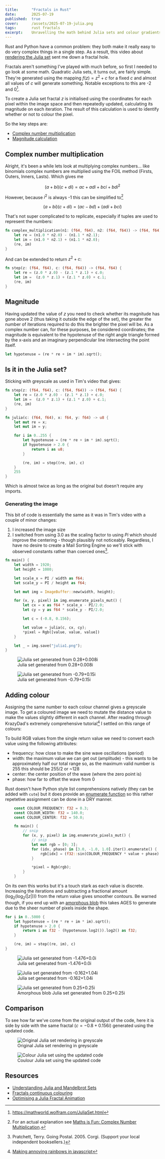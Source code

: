 ```yaml
---
title:      "Fractals in Rust"
date:       2025-07-19
published:  true
cover:      /assets/2025-07-19-julia.png
tags:       rust fractals
excerpt:    Unravelling the math behind Julia sets and colour gradients through the medium of rust.
---
```


Rust and Python have a common problem: they both make it really easy to do very complex things in a single step. As a
result, this video about [rendering the Julia set](https://youtu.be/g4vN2Z0JuZI?si=ZdzPqqF5_vnsnJjH) sent me down a
fractal hole.

Fractals aren't something I've played with much before, so first I needed to go look at some math. Quadratic Julia sets,
it turns out, are fairly simple. They're generated using the mapping $f(z) = z^2 + c$ for a fixed $c$ and almost all
values of $c$ will generate something. Notable exceptions to this are -2 and 0[^1].

[^1]: <https://mathworld.wolfram.com/JuliaSet.html>

To create a Julia set fractal $z$ is initialised using the coordinates for each pixel within the image space and then
repeatedly updated, calculating its magnitude on each iteration. The result of this calculation is used to identify
whether or not to colour the pixel.

So the key steps are:

- [Complex number multiplication](#complex-number-multiplication)
- [Magnitude calculation](#magnitude)

## Complex number multiplication

Alright, it's been a while lets look at multiplying complex numbers... like binomials complex numbers are multiplied using the FOIL method (Firsts, Outers, Inners, Lasts). Which gives me

$$
(a+bi)(c+di) = ac + adi + bci + bdi^2
$$

However, because $i^2$ is always -1 this can be simplified to[^2]

$$
(a+bi)(c+di) = (ac-bd)+(adi+bci)
$$

[^2]: For an actual explanation see [Maths is Fun: Complex Number Multiplication](https://www.mathsisfun.com/algebra/complex-number-multiply.html).

That's not super complicated to to replicate, especially if tuples are used to represent the numbers:

```rust
fn complex_multiplication(n1: (f64, f64), n2: (f64, f64)) -> (f64, f64) {
    let re = (n1.0 * n2.0) - (n1.1 * n2.1);
    let im = (n1.0 * n2.1) + (n1.1 * n2.0);
    (re, im)
}
```

And can be extended to return $z^2 + c$:

```rust
fn step(z: (f64, f64), c: (f64, f64)) -> (f64, f64) {
    let re = (z.0 * z.0) - (z.1 * z.1) + c.0;
    let im =  (z.0 * z.1) + (z.1 * z.0) + c.1;
    (re, im)
}
```

## Magnitude

Having updated the value of $z$ you need to check whether its magnitude has gone above 2 (thus taking it outside the
edge of the set), the greater the number of iterations required to do this the brighter the pixel will be. As a complex
number can, for these purposes, be considered coordinates; the magnitude is equivalent to the hypotenuse of the right
angle triangle formed by the x-axis and an imaginary perpendicular line intersecting the point itself.

```rust
let hypotenuse = (re * re + im * im).sqrt();
```

## Is it in the Julia set?

Sticking with greyscale as used in Tim's video that gives:

```rust
fn step(z: (f64, f64), c: (f64, f64)) -> (f64, f64) {
    let re = (z.0 * z.0) - (z.1 * z.1) + c.0;
    let im =  (z.0 * z.1) + (z.1 * z.0) + c.1;
    (re, im)
}

fn julia(c: (f64, f64), x: f64, y: f64) -> u8 {
    let mut re = x;
    let mut im = y;

    for i in 0..255 {
        let hypotenuse = (re * re + im * im).sqrt();
        if hypotenuse > 2.0 {
            return i as u8;
        }

        (re, im) = step((re, im), c)
    }
    255
}
```

Which is almost twice as long as the original but doesn't require any imports.

### Generating the image

This bit of code is essentially the same as it was in Tim's video with a couple of minor changes:

1. I increased the image size
1. I switched from using 3.0 as the scaling factor to using $Pi$ which should improve the centering - though plausibly
   not noticeably. Regardless, I have no desire to create a Mail Sorting Engine so we'll stick with observed constants
   rather than coerced ones[^3].

[^3]: Pratchett, Terry. Going Postal. 2005. Corgi. (Support your local independent booksellers.)

```rust
fn main() {
    let width = 1920;
    let height = 1080;

    let scale_x = PI / width as f64;
    let scale_y = PI / height as f64;

    let mut img = ImageBuffer::new(width, height);

    for (x, y, pixel) in img.enumerate_pixels_mut() {
        let cx = x as f64 * scale_x - PI/2.0;
        let cy = y as f64 * scale_y - PI/2.0;

        let c = (-0.8, 0.156);

        let value = julia(c, cx, cy);
        *pixel = Rgb([value, value, value])
    }

    let _ = img.save("julia1.png");
}
```

<div class="gallery two-by-one">
    <figure>
        <img alt="Julia set generated from 0.28+0.008i" src="/assets/2025-07-19-julia1.png">
        <figcaption>Julia set generated from 0.28+0.008i</figcaption>
    </figure>
    <figure>
        <img alt="Julia set generated from -0.79+0.15i" src="/assets/2025-07-19-julia2.png">
        <figcaption>Julia set generated from -0.79+0.15i</figcaption>
    </figure>
</div>

## Adding colour

Assigning the same number to each colour channel gives a greyscale image. To get a coloured image we need to mutate the
distance value to make the values slightly different in each channel. After reading through KrazyDad's extremely
comprehensive tutorial[^4] I settled on this range of colours:

[^4]: [Making annoying rainbows in javascript](https://krazydad.com/tutorials/makecolors.php)

<p>
<script type="text/javascript">
    // Thanks are owed to KrazyDad (krazydad.com) for this javascript snippet
    var frequency = .3;
    for (var i = 0; i < 20; ++i) {
        red = Math.sin(frequency*i + 3) * 140 + 50;
        green = Math.sin(frequency*i - 1) * 140 + 50;
        blue = Math.sin(frequency*i + 1) * 140 + 50;
        // Note that &#9608; is a unicode character that makes a solid block
        document.write( '<font style="color: rgb(' + red + ',' + green + ',' + blue + ')">&#9608;</font>'); }
</script>
</p>

To build RGB values from the single return value we need to convert each value using the following attributes:

- frequency: how close to make the sine wave oscillations (period)
- width: the maximum value we can get out (amplitude) - this wants to be approximately half our total range so, as the
  maximum valid number is 255 this should be 255/2 or ~128
- center: the center position of the wave (where the zero point is)
- phase: how far to offset the wave from 0

Rust doesn't have Python style list comprehensions natively (they can be added with `cute`) but it does provide an
[enumerate function](https://rust-guide.com/en/documentation/iterators/enumerate) so this rather repetetive assignment
can be done in a DRY manner.

```rust
    const COLOUR_FREQUENCY: f32 = 0.3;
    const COLOUR_WIDTH: f32 = 140.0;
    const COLOUR_CENTER: f32 = 50.0;

    fn main() {
        // snip
        for (x, y, pixel) in img.enumerate_pixels_mut() {
            // snip
            let mut rgb = [0; 3];
            for (idx, phase) in [3.0, -1.0, 1.0].iter().enumerate() {
                rgb[idx] = (f32::sin(COLOUR_FREQUENCY * value + phase) * COLOUR_WIDTH + COLOUR_CENTER) as u8;
            }

            *pixel = Rgb(rgb);
        }
    }
```

On its own this works but it's a touch stark as each value is discrete. Increasing the iterations and subtracting a
fractional amount ($\log_2(\log_2(|z|))$) from the return value gives smoother contours. Be warned though, if you end
up with an [amorphous blob](#amorphous-blob) this takes AGES to generate due to the sheer number of pixels inside the
shape.

```rust
for i in 0..5000 {
    let hypotenuse = (re * re + im * im).sqrt();
    if hypotenuse > 2.0 {
        return i as f32 - (hypotenuse.log2()).log2() as f32;
    }

    (re, im) = step((re, im), c)
}
```

<div class="gallery two-by-two">
    <figure>
        <img alt="Julia set generated from -1.476+0.0i" src="/assets/2025-07-19-julia3.png">
        <figcaption>Julia set generated from -1.476+0.0i</figcaption>
    </figure>
    <figure>
        <img alt="Julia set generated from -0.162+1.04i" src="/assets/2025-07-19-julia4.png">
        <figcaption>Julia set generated from -0.162+1.04i</figcaption>
    </figure>
    <figure>
        <img alt="Julia set generated from 0.25+0.25i" src="/assets/2025-07-19-julia5.png" id="amorphous-blob">
        <figcaption>Amorphous blob Julia set generated from 0.25+0.25i</figcaption>
    </figure>
</div>

## Comparison

To see how far we've come from the original output of the code, here it is side by side with the same fractal
($c = -0.8+0.156i$) generated using the updated code.

<div class="gallery two-by-one">
    <figure>
        <img alt="Original Julia set rendering in greyscale" src="/assets/2025-07-19-julia.png">
        <figcaption>Original Julia set rendering in greyscale</figcaption>
    </figure>
    <figure>
        <img alt="Colour Julia set using the updated code" src="/assets/2025-07-19-julia6.png">
        <figcaption>Coulour Julia set using the updated code</figcaption>
    </figure>
</div>

## Resources

- [Understanding Julia and Mandelbrot Sets](https://www.karlsims.com/julia.html)
- [Fractals continuous colouring](https://www.paridebroggi.com/blogpost/2015/05/06/fractal-continuous-coloring/)
- [Optimising a Julia Fractal Animation](https://rahulpai.co.uk/optimising-a-julia-fractal-animation.html)